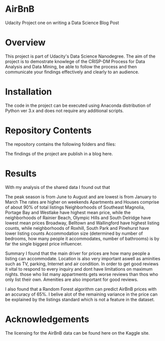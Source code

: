 # AirBnB
Udacity Project one on writing a Data Science Blog Post

# Overview
This project is part of Udacity's Data Science Nanodegree. 
The aim of the project is to demostrate knowlege of the CRISP-DM Process for Data Analysis and Data Mining, be able to follow the process and then communicate your findings effectively and clearly to an audience.

# Installation
The code in the project can be executed using Anaconda distribution of Python ver 3.x and does not require any additional scripts.

# Repository Contents
The repository contains the following folders and files:

The findings of the project are publish in a blog here.

# Results
With my analysis of the shared data I found out that

The peak season is from June to August and are lowest is from January to March
The rates are higher on weekends
Apartments and Houses comprise of about 90% of total listings
Neighborhoods of Southeast Magnolia, Portage Bay and Westlake have highest mean price, while the neighborhoods of Rainier Beach, Olympic Hills and South Delridge have lowest mean prices
Broadway, Belltown and Wallingford have highest listing counts, while neighborhoods of Roxhill, South Park and Pinehurst have lower listing counts
Accommodation size (determined by number of bedrooms, how many people it accommodates, number of bathrooms) is by far the single biggest price influencer.

Summary
I found that the main driver for prices are how many people a listing can accommodate. Location is also very important aswell as aminities such as TV, parking, Internet and air condition. In order to get good reviews it vital to respond to every inquiry and dont have limitations on maximum nights. those who list many appartments gets worse reviews than thos who only list their own. Amenities are also important for good reviews.

I also found that a Random Forest algorithm can predict AirBnB prices with an accuracy of 65%. I belive alot of the remaining variance in the price can be explained by the listings standard which is not a feature in the dataset.



# Acknowledgements
The licensing for the AirBnB data can be found here on the Kaggle site.

